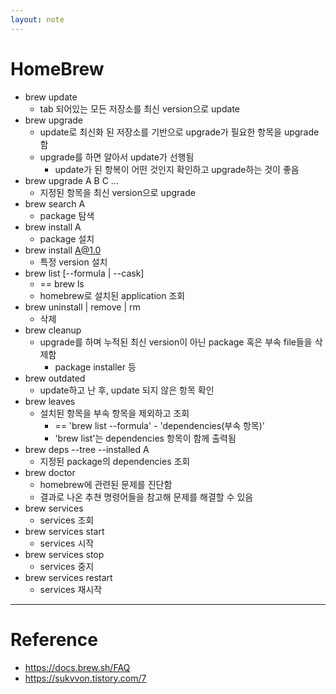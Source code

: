 ```yaml
---
layout: note
---
```


# HomeBrew

- brew update
    - tab 되어있는 모든 저장소를 최신 version으로 update
- brew upgrade
    - update로 최신화 된 저장소를 기반으로 upgrade가 필요한 항목을 upgrade함
    - upgrade를 하면 알아서 update가 선행됨
        - update가 된 항복이 어떤 것인지 확인하고 upgrade하는 것이 좋음
- brew upgrade A B C ...
    - 지정된 항목을 최신 version으로 upgrade
- brew search A
    - package 탐색
- brew install A
    - package 설치
- brew install A@1.0
    - 특정 version 설치
- brew list [--formula | --cask]
    - == brew ls
    - homebrew로 설치된 application 조회
- brew uninstall | remove | rm
    - 삭제
- brew cleanup
    - upgrade를 하며 누적된 최신 version이 아닌 package 혹은 부속 file들을 삭제함
        - package installer 등
- brew outdated
    - update하고 난 후, update 되지 않은 항목 확인
- brew leaves
    - 설치된 항목을 부속 항목을 제외하고 조회
        - == 'brew list --formula' - 'dependencies(부속 항목)'
        - 'brew list'는 dependencies 항목이 함께 출력됨
- brew deps --tree --installed A
    - 지정된 package의 dependencies 조회
- brew doctor
    - homebrew에 관련된 문제를 진단함
    - 결과로 나온 추쳔 명령어들을 참고해 문제를 해결할 수 있음
- brew services
    - services 조회
- brew services start
    - services 시작
- brew services stop
    - services 중지
- brew services restart
    - services 재시작

---

# Reference

- https://docs.brew.sh/FAQ
- https://sukvvon.tistory.com/7
